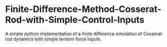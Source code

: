 # Finite-Difference-Method-Cosserat-Rod-with-Simple-Control-Inputs
A simple python implementation of a finite difference simulation of Cosserat rod dynamics with simple tension force inputs. 
